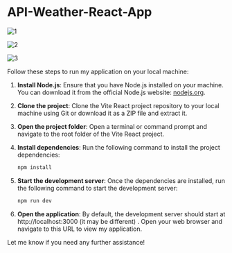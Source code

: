 # API-Weather-React-App

![1](https://github.com/AmmarAbdoh/API-Weather-React-App/assets/90091361/fef53a44-13f4-42bb-9560-e412ae69c26c)

![2](https://github.com/AmmarAbdoh/API-Weather-React-App/assets/90091361/7e1a42c5-b804-4a79-9a12-2f5df73fd8fa)

![3](https://github.com/AmmarAbdoh/API-Weather-React-App/assets/90091361/16d7161e-533b-41a3-8069-bc130342fe8b)


Follow these steps to run my application on your local machine:

1. **Install Node.js**: Ensure that you have Node.js installed on your machine. You can download it from the official Node.js website: [nodejs.org](https://nodejs.org).

2. **Clone the project**: Clone the Vite React project repository to your local machine using Git or download it as a ZIP file and extract it.

3. **Open the project folder**: Open a terminal or command prompt and navigate to the root folder of the Vite React project.

4. **Install dependencies**: Run the following command to install the project dependencies:

   ```bash
   npm install

4. **Start the development server**: Once the dependencies are installed, run the following command to start the development server:

   ```bash
   npm run dev

5. **Open the application**: By default, the development server should start at http://localhost:3000 (it may be different) . Open your web browser and navigate to this URL to view my application.

Let me know if you need any further assistance!
